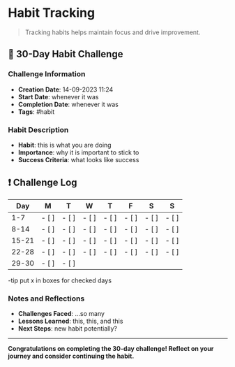 
# Habit Tracking

> Tracking habits helps maintain focus and drive improvement.

## 📅 30-Day Habit Challenge
### Challenge Information 
- **Creation Date**:  14-09-2023 11:24
- **Start Date**: whenever it was
- **Completion Date**: whenever it was
- **Tags**: #habit

### Habit Description
- **Habit**: this is what you are doing
- **Importance**: why it is important to stick to
- **Success Criteria**: what looks like success

## ❗ Challenge Log
| Day  | M   | T   | W   | T   | F   | S   | S   |
| ---- | --- | --- | --- | --- | --- | --- | --- |
| 1-7  | - [ ] | - [ ] | - [ ] | - [ ] | - [ ] | - [ ] | - [ ] |
| 8-14 | - [ ] | - [ ] | - [ ] | - [ ] | - [ ] | - [ ] | - [ ] |
| 15-21| - [ ] | - [ ] | - [ ] | - [ ] | - [ ] | - [ ] | - [ ] |
| 22-28| - [ ] | - [ ] | - [ ] | - [ ] | - [ ] | - [ ] | - [ ] |
| 29-30| - [ ] | - [ ] |     |     |     |     |     |
-tip put x in boxes for checked days
### Notes and Reflections
- **Challenges Faced**: ...so many
- **Lessons Learned**: this, this, and this
- **Next Steps**: new habit potentially?

---

**Congratulations on completing the 30-day challenge! Reflect on your journey and consider continuing the habit.**